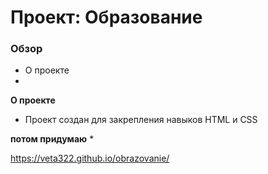 # Проект: Образование

### Обзор

* О проекте
*

**О проекте**

* Проект создан для закрепления навыков HTML и CSS

**потом придумаю**
*

https://veta322.github.io/obrazovanie/
